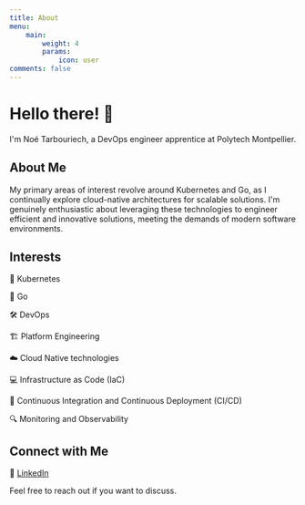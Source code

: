```yaml
---
title: About
menu:
    main: 
        weight: 4
        params:
            icon: user
comments: false
---
```


# Hello there! 👋 

I'm Noé Tarbouriech, a DevOps engineer apprentice at Polytech Montpellier.

## About Me

My primary areas of interest revolve around Kubernetes and Go, as I continually explore cloud-native architectures for scalable solutions. I'm genuinely enthusiastic about leveraging these technologies to engineer efficient and innovative solutions, meeting the demands of modern software environments.

## Interests

🚀 Kubernetes

🐹 Go

🛠️ DevOps

🏗️ Platform Engineering

☁️ Cloud Native technologies

💻 Infrastructure as Code (IaC)

🔄 Continuous Integration and Continuous Deployment (CI/CD)

🔍 Monitoring and Observability

## Connect with Me

🔗 [LinkedIn](https://www.linkedin.com/in/noe-tarbouriech/)

Feel free to reach out if you want to discuss.


